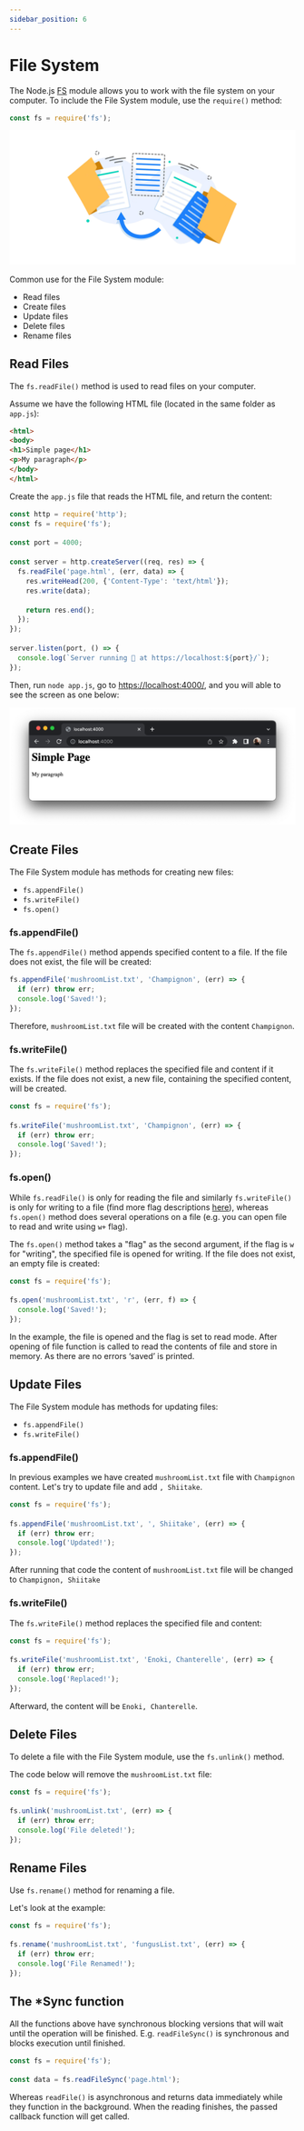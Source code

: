 ```yaml
---
sidebar_position: 6
---
```


# File System

The Node.js [FS](https://nodejs.org/api/fs.html) module allows you to work with the file system on your computer. To include the File System module, use the `require()` method:

```js
const fs = require('fs');
```

![File System Illustration](img/fs_intro.png)

Common use for the File System module:

- Read files
- Create files
- Update files
- Delete files
- Rename files

## Read Files

The `fs.readFile()` method is used to read files on your computer.

Assume we have the following HTML file (located in the same folder as `app.js`):

```html title="page.html"
<html>
<body>
<h1>Simple page</h1>
<p>My paragraph</p>
</body>
</html>
```

Create the `app.js` file that reads the HTML file, and return the content:

```js title="app.js"
const http = require('http');
const fs = require('fs');

const port = 4000;

const server = http.createServer((req, res) => {
  fs.readFile('page.html', (err, data) => {
    res.writeHead(200, {'Content-Type': 'text/html'});
    res.write(data);

    return res.end();
  });
});

server.listen(port, () => {
  console.log(`Server running 🚀 at https://localhost:${port}/`);
});
```

Then, run `node app.js`, go to [https://localhost:4000/](https://localhost:4000/), and you will able to see the screen as one below:

![Simple Page](img/fs_html_page.png)

## Create Files

The File System module has methods for creating new files:

- `fs.appendFile()`
- `fs.writeFile()`
- `fs.open()`

### fs.appendFile()

The `fs.appendFile()` method appends specified content to a file. If the file does not exist, the file will be created:

```js title="app.js"
fs.appendFile('mushroomList.txt', 'Champignon', (err) => {
  if (err) throw err;
  console.log('Saved!');
});
```

Therefore, `mushroomList.txt` file will be created with the content `Champignon`.

### fs.writeFile()

The `fs.writeFile()` method replaces the specified file and content if it exists. If the file does not exist, a new file, containing the specified content, will be created.

```js title="app.js"
const fs = require('fs');

fs.writeFile('mushroomList.txt', 'Champignon', (err) => {
  if (err) throw err;
  console.log('Saved!');
});
```

### fs.open()

While `fs.readFile()` is only for reading the file and similarly `fs.writeFile()` is only for writing to a file (find more flag descriptions [here](https://www.geeksforgeeks.org/node-js-fs-open-method/)), whereas `fs.open()` method does several operations on a file (e.g. you can open file to read and write using `w+` flag).

The `fs.open()` method takes a "flag" as the second argument, if the flag is `w` for "writing", the specified file is opened for writing. If the file does not exist, an empty file is created:

```js title="app.js"
const fs = require('fs');

fs.open('mushroomList.txt', 'r', (err, f) => {
  console.log('Saved!');
});
```

In the example, the file is opened and the flag is set to read mode. After opening of file function is called to read the contents of file and store in memory. As there are no errors ‘saved’ is printed.

## Update Files

The File System module has methods for updating files:

- `fs.appendFile()`
- `fs.writeFile()`

### fs.appendFile()

In previous examples we have created `mushroomList.txt` file with `Champignon` content. Let's try to update file and add `, Shiitake`.
```js title="app.js"
const fs = require('fs');

fs.appendFile('mushroomList.txt', ', Shiitake', (err) => {
  if (err) throw err;
  console.log('Updated!');
});
```

After running that code the content of `mushroomList.txt` file will be changed to `Champignon, Shiitake`

### fs.writeFile()

The `fs.writeFile()` method replaces the specified file and content:

```js title="app.js"
const fs = require('fs');

fs.writeFile('mushroomList.txt', 'Enoki, Chanterelle', (err) => {
  if (err) throw err;
  console.log('Replaced!');
});
```

Afterward, the content will be `Enoki, Chanterelle`.

## Delete Files

To delete a file with the File System module, use the `fs.unlink()` method.

The code below will remove the `mushroomList.txt` file:

```js title="app.js"
const fs = require('fs');

fs.unlink('mushroomList.txt', (err) => {
  if (err) throw err;
  console.log('File deleted!');
});
```

## Rename Files

Use `fs.rename()` method for renaming a file.

Let's look at the example:

```js title="app.js"
const fs = require('fs');

fs.rename('mushroomList.txt', 'fungusList.txt', (err) => {
  if (err) throw err;
  console.log('File Renamed!');
});
```

## The *Sync function

All the functions above have synchronous blocking versions that will wait until the operation will be finished. E.g. `readFileSync()` is synchronous and blocks execution until finished.

```js
const fs = require('fs');

const data = fs.readFileSync('page.html');
```

Whereas `readFile()` is asynchronous and returns data immediately while they function in the background. When the reading finishes, the passed callback function will get called.
